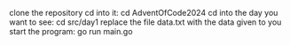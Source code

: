 clone the repository
cd into it: cd AdventOfCode2024
cd into the day you want to see: cd src/day1
replace the file data.txt with the data given to you
start the program: go run main.go
